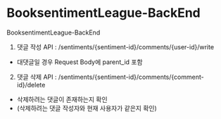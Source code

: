 # BooksentimentLeague-BackEnd
BooksentimentLeague-BackEnd

1. 댓글 작성 API
: /sentiments/{sentiment-id}/comments/{user-id}/write
- 대댓글일 경우 Request Body에 parent_id 포함

2. 댓글 삭제 API
: /sentiments/{sentiment-id}/comments/{comment-id}/delete
- 삭제하려는 댓글이 존재하는지 확인
- (삭제하려는 댓글 작성자와 현재 사용자가 같은지 확인)